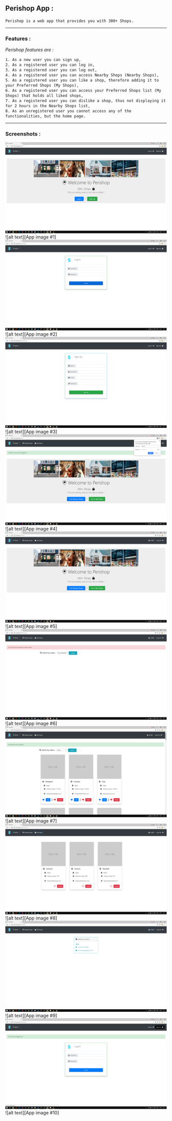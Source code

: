 ## Perishop App :
    Perishop is a web app that provides you with 300+ Shops.
---
### Features :
*Perishop features are :*

    1. As a new user you can sign up,
    2. As a registered user you can log in,
    3. As a registered user you can log out,
    4. As a registered user you can access Nearby Shops (Nearby Shops),
    5. As a registered user you can like a shop, therefore adding it to your Preferred Shops (My Shops),
    6. As a registered user you can access your Preferred Shops list (My Shops) that holds all liked shops,
    7. As a registered user you can dislike a shop, thus not displaying it for 2 hours in the Nearby Shops list,
    8. As an unregistered user you cannot access any of the functionalities, but the home page.
---   
### Screenshots :
![alt text][img1] ![alt text][App image #1]
![alt text][img2] ![alt text][App image #2]
![alt text][img3] ![alt text][App image #3]
![alt text][img4] ![alt text][App image #4]
![alt text][img5] ![alt text][App image #5]
![alt text][img6] ![alt text][App image #6]
![alt text][img7] ![alt text][App image #7]
![alt text][img8] ![alt text][App image #8]
![alt text][img9] ![alt text][App image #9]
![alt text][img10] ![alt text][App image #10]

[img1]: ./app-img/home.png "Perishop Home page image"
[img2]: ./app-img/login.png "Perishop login page image"
[img3]: ./app-img/signup.png "Perishop Signup page image"

[img4]: ./app-img/loggingIn.png "Perishop while logging in image"
[img5]: ./app-img/homeAfterLogin.png "Perishop Home page after logging in image"
[img9]: ./app-img/profile.png "Perishop Profile page image"
[img6]: ./app-img/nearbyRadiusIssue.png "Perishop Nearby Shops page image"
[img7]: ./app-img/nearbyShopsFound.png "Perishop Nearby Shops page with loaded shops image"
[img8]: ./app-img/myshops.png "Perishop My Shops page image"

[img10]: ./app-img/onLogOut.png "Perishop On LogOut page image"